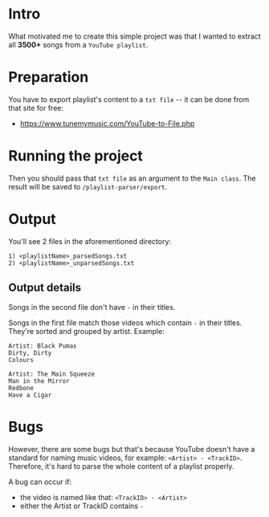 # Intro

What motivated me to create this simple project was that I wanted to extract all **3500+** songs from a ```YouTube playlist```.

# Preparation
You have to export playlist's content to a ```txt file``` -- it can be done from that site for free:
- https://www.tunemymusic.com/YouTube-to-File.php

# Running the project
Then you should pass that ```txt file``` as an argument to the ```Main class```. The result will be saved to ```/playlist-parser/export```.

# Output
You'll see 2 files in the aforementioned directory:
```
1) <playlistName>_parsedSongs.txt
2) <playlistName>_unparsedSongs.txt
```

## Output details
Songs in the second file don't have ```-``` in their titles.

Songs in the first file match those videos which contain ```-``` in their titles. 
They're sorted and grouped by artist. Example:
```
Artist: Black Pumas
Dirty, Dirty
Colours

Artist: The Main Squeeze
Man in the Mirror
Redbone
Have a Cigar
```

# Bugs
However, there are some bugs but that's because YouTube doesn't have a standard for naming music videos, for example: 
```<Artist> - <TrackID>```.
Therefore, it's hard to parse the whole content of a playlist properly.
  
A bug can occur if:
- the video is named like that: ```<TrackID> - <Artist>```
- either the Artist or TrackID contains ```-```
